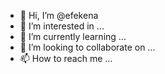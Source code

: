 - 👋 Hi, I’m @efekena
- 👀 I’m interested in ...
- 🌱 I’m currently learning ...
- 💞️ I’m looking to collaborate on ...
- 📫 How to reach me ...

<!---
efekena/efekena is a ✨ special ✨ repository because its `README.md` (this file) appears on your GitHub profile.
You can click the Preview link to take a look at your changes.
--->
